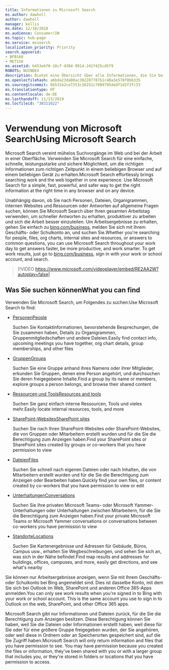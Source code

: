 ```yaml
---
title: Informationen zu Microsoft Search
ms.author: dawholl
author: dawholl
manager: kellis
ms.date: 12/18/2018
ms.audience: Consumer/IW
ms.topic: hub-page
ms.service: mssearch
localization_priority: Priority
search.appverid:
- BFB160
- MET150
ms.assetid: b453e6f0-10cf-4384-9914-241f425cd5f9
ROBOTS: NOINDEX
description: Bietet eine Übersicht über alle Informationen, die Sie bei Verwendung von Microsoft Search finden können.
ms.openlocfilehash: a6bda23da00ac302287787b1c48a3e578f0bb335
ms.sourcegitcommit: 6b531b2ce7253c16251c7089795dedf1d2f3fc33
ms.translationtype: HT
ms.contentlocale: de-DE
ms.lasthandoff: 11/13/2019
ms.locfileid: "38311622"
---
```

# <a name="using-microsoft-search"></a><span data-ttu-id="21b6c-103">Verwendung von Microsoft Search</span><span class="sxs-lookup"><span data-stu-id="21b6c-103">Using Microsoft Search</span></span>

<span data-ttu-id="21b6c-p101">Microsoft Search vereint mühelos Suchvorgänge im Web und bei der Arbeit in einer Oberfläche. Verwenden Sie Microsoft Search für eine einfache, schnelle, leistungsstarke und sichere Möglichkeit, um die richtigen Informationen zum richtigen Zeitpunkt in einem beliebigen Browser und auf einem beliebigen Gerät zu erhalten.</span><span class="sxs-lookup"><span data-stu-id="21b6c-p101">Microsoft Search effortlessly brings searching work and the web together in one experience. Use Microsoft Search for a simple, fast, powerful, and safer way to get the right information at the right time in any browser and on any device.</span></span>
  
<span data-ttu-id="21b6c-p102">Unabhängig davon, ob Sie nach Personen, Dateien, Organigrammen, internen Websites und Ressourcen oder Antworten auf allgemeine Fragen suchen, können Sie Microsoft Search über Ihren gesamten Arbeitstag verwenden, um schneller Antworten zu erhalten, produktiver zu arbeiten und sich die Arbeit besser einzuteilen. Um Arbeitsergebnisse zu erhalten, gehen Sie einfach zu [bing.com/business](https://www.bing.com/business), melden Sie sich mit Ihrem Geschäfts- oder Schulkonto an, und suchen Sie.</span><span class="sxs-lookup"><span data-stu-id="21b6c-p102">Whether you're searching for people, files, org charts, internal sites and resources, or answers to common questions, you can use Microsoft Search throughout your work day to get answers faster, be more productive, and work smarter. To get work results, just go to [bing.com/business](https://www.bing.com/business), sign in with your work or school account, and search.</span></span> 
  
> [!VIDEO https://www.microsoft.com/videoplayer/embed/RE2AA2W?autoplay=false]

## <a name="what-you-can-find"></a><span data-ttu-id="21b6c-108">Was Sie suchen können</span><span class="sxs-lookup"><span data-stu-id="21b6c-108">What you can find</span></span>
  
<span data-ttu-id="21b6c-109">Verwenden Sie Microsoft Search, um Folgendes zu suchen:</span><span class="sxs-lookup"><span data-stu-id="21b6c-109">Use Microsoft Search to find:</span></span>
  
- [<span data-ttu-id="21b6c-110">Personen</span><span class="sxs-lookup"><span data-stu-id="21b6c-110">People</span></span>](find-people-and-groups.md)
    
    <span data-ttu-id="21b6c-111">Suchen Sie Kontaktinformationen, bevorstehende Besprechungen, die Sie zusammen haben, Details zu Organigrammen, Gruppenmitgliedschaften und andere Dateien.</span><span class="sxs-lookup"><span data-stu-id="21b6c-111">Easily find contact info, upcoming meetings you have together, org chart details, group memberships, and other files</span></span>
    
- [<span data-ttu-id="21b6c-112">Gruppen</span><span class="sxs-lookup"><span data-stu-id="21b6c-112">Groups</span></span>](find-people-and-groups.md)
    
    <span data-ttu-id="21b6c-113">Suchen Sie eine Gruppe anhand ihres Namens oder ihrer Mitglieder, erkunden Sie Gruppen, denen eine Person angehört, und durchsuchen Sie deren freigegebene Inhalte.</span><span class="sxs-lookup"><span data-stu-id="21b6c-113">Find a group by its name or members, explore groups a person belongs, and browse their shared content</span></span>
    
- [<span data-ttu-id="21b6c-114">Ressourcen und Tools</span><span class="sxs-lookup"><span data-stu-id="21b6c-114">Resources and tools</span></span>](find-resources-tools-and-more.md)
    
    <span data-ttu-id="21b6c-115">Suchen Sie ganz einfach interne Ressourcen, Tools und vieles mehr.</span><span class="sxs-lookup"><span data-stu-id="21b6c-115">Easily locate internal resources, tools, and more</span></span>
    
- [<span data-ttu-id="21b6c-116">SharePoint-Websites</span><span class="sxs-lookup"><span data-stu-id="21b6c-116">SharePoint sites</span></span>](find-sharepoint-sites.md)
    
    <span data-ttu-id="21b6c-117">Suchen Sie nach Ihren SharePoint-Websites oder SharePoint-Websites, die von Gruppen oder Mitarbeitern erstellt wurden und für die Sie die Berechtigung zum Anzeigen haben.</span><span class="sxs-lookup"><span data-stu-id="21b6c-117">Find your SharePoint sites or SharePoint sites created by groups or co-workers that you have permission to view</span></span>
    
- [<span data-ttu-id="21b6c-118">Dateien</span><span class="sxs-lookup"><span data-stu-id="21b6c-118">Files</span></span>](find-files.md)
    
    <span data-ttu-id="21b6c-119">Suchen Sie schnell nach eigenen Dateien oder nach Inhalten, die von Mitarbeitern erstellt wurden und für die Sie die Berechtigung zum Anzeigen oder Bearbeiten haben.</span><span class="sxs-lookup"><span data-stu-id="21b6c-119">Quickly find your own files, or content created by co-workers that you have permission to view or edit</span></span>
    
- [<span data-ttu-id="21b6c-120">Unterhaltungen</span><span class="sxs-lookup"><span data-stu-id="21b6c-120">Conversations</span></span>](find-conversations.md)
    
    <span data-ttu-id="21b6c-121">Suchen Sie Ihre privaten Microsoft Teams- oder Microsoft Yammer-Unterhaltungen oder Unterhaltungen zwischen Mitarbeitern, für die Sie die Berechtigung zum Anzeigen haben.</span><span class="sxs-lookup"><span data-stu-id="21b6c-121">Find your private Microsoft Teams or Microsoft Yammer conversations or conversations between co-workers you have permission to view</span></span>
    
- [<span data-ttu-id="21b6c-122">Standorte</span><span class="sxs-lookup"><span data-stu-id="21b6c-122">Locations</span></span>](find-locations.md)
    
    <span data-ttu-id="21b6c-123">Suchen Sie Kartenergebnisse und Adressen für Gebäude, Büros, Campus usw., erhalten Sie Wegbeschreibungen, und sehen Sie sich an, was sich in der Nähe befindet.</span><span class="sxs-lookup"><span data-stu-id="21b6c-123">Find map results and addresses for buildings, offices, campuses, and more, easily get directions, and see what's nearby</span></span>    
    
<span data-ttu-id="21b6c-p103">Sie können nur Arbeitsergebnisse anzeigen, wenn Sie mit Ihrem Geschäfts- oder Schulkonto bei Bing angemeldet sind. Dies ist dasselbe Konto, mit dem Sie sich bei Outlook im Web, SharePoint und anderen Office 365-Apps anmelden.</span><span class="sxs-lookup"><span data-stu-id="21b6c-p103">You can only see work results when you're signed in to Bing with your work or school account. This is the same account you use to sign in to Outlook on the web, SharePoint, and other Office 365 apps.</span></span> 
  
<span data-ttu-id="21b6c-p104">Microsoft Search gibt nur Informationen und Dateien zurück, für die Sie die Berechtigung zum Anzeigen besitzen. Diese Berechtigung können Sie haben, weil Sie die Dateien oder Informationen erstellt haben, weil diese für Sie oder für eine größere Gruppe freigegeben wurden, der Sie angehören, oder weil diese in Ordnern oder an Speicherorten gespeichert sind, auf die Sie Zugriff haben.</span><span class="sxs-lookup"><span data-stu-id="21b6c-p104">Microsoft Search will only return information and files that you have permission to see. You may have permission because you created the files or information, they've been shared with you or with a larger group that includes you, or they're stored in folders or locations that you have permission to access.</span></span>

  

